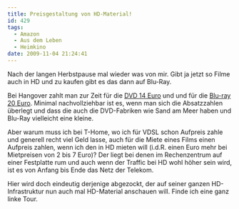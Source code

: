 ```yaml
---
title: Preisgestaltung von HD-Material!
id: 429
tags:
  - Amazon
  - Aus dem Leben
  - Heimkino
date: 2009-11-04 21:24:41
---
```


Nach der langen Herbstpause mal wieder was von mir. Gibt ja jetzt so Filme auch in HD und zu kaufen gibt es das dann auf Blu-Ray.

Bei Hangover zahlt man zur Zeit für die [DVD 14 Euro](https://www.amazon.de/dp/B002IC1DWC?tag=fabsenetfabse-21&amp;camp=2906&amp;creative=19474&amp;linkCode=as4&amp;creativeASIN=B002IC1DWC&amp;adid=04T0ERSFCPP014Z3NJ5K&amp;) und und für die [Blu-ray 20 Euro](https://www.amazon.de/dp/B002IC1DZY?tag=fabsenetfabse-21&amp;camp=2906&amp;creative=19474&amp;linkCode=as4&amp;creativeASIN=B002IC1DZY&amp;adid=1EPVXDE18XAB010D8NFE&amp;). Minimal nachvollziehbar ist es, wenn man sich die Absatzzahlen überlegt und dass die auch die DVD-Fabriken wie Sand am Meer haben und Blu-Ray vielleicht eine kleine.

Aber warum muss ich bei T-Home, wo ich für VDSL schon Aufpreis zahle und generell recht viel Geld lasse, auch für die Miete eines Films einen Aufpreis zahlen, wenn ich den in HD mieten will (i.d.R. einen Euro mehr bei Mietpreisen von 2 bis 7 Euro)? Der liegt bei denen im Rechenzentrum auf einer Festplatte rum und auch wenn der Traffic bei HD wohl höher sein wird, ist es von Anfang bis Ende das Netz der Telekom.

Hier wird doch eindeutig derjenige abgezockt, der auf seiner ganzen HD-Infrastruktur nun auch mal HD-Material anschauen will. Finde ich eine ganz linke Tour.